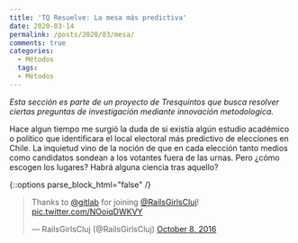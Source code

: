 ```yaml
---
title: 'TQ Resuelve: La mesa más predictiva'
date: 2020-03-14
permalink: /posts/2020/03/mesa/
comments: true
categories:
  - Métodos
  tags:
  - Métodos
---
```



*Esta sección es parte de un proyecto de Tresquintos que busca resolver ciertas preguntas de investigación mediante innovación metodologica.*

Hace algun tiempo me surgió la duda de si existía algún estudio académico o político que identificara el local electoral más predictivo de elecciones en Chile. La inquietud vino de la noción de que en cada elección tanto medios como candidatos sondean a los votantes fuera de las urnas. Pero ¿cómo escogen los lugares? Habrá alguna ciencia tras aquello?


{::options parse_block_html="false" /}

<div class="center"><blockquote class="twitter-tweet" data-partner="tweetdeck"><p lang="en" dir="ltr">Thanks to <a href="https://twitter.com/gitlab">@gitlab</a> for joining <a href="https://twitter.com/RailsGirlsCluj">@RailsGirlsCluj</a>! <a href="https://t.co/NOoiqDWKVY">pic.twitter.com/NOoiqDWKVY</a></p>&mdash; RailsGirlsCluj (@RailsGirlsCluj) <a href="https://twitter.com/kennethbunker/status/1233141683824611328">October 8, 2016</a></blockquote> <script async src="//platform.twitter.com/widgets.js" charset="utf-8"></script></div>
